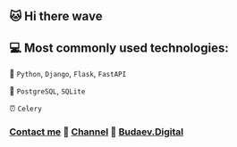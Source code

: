 ## 🐱‍ Hi there wave


## 💻 Most commonly used technologies:

🐍 `Python`, `Django`, `Flask`, `FastAPI`

💾 `PostgreSQL`, `SQLite`

⏰ `Celery`

### <a href="https://t.me/dmitrybudaev" rel="nofollow">Contact me</a> 🔸 <a href="https://t.me/nekoders_group" rel="nofollow">Channel</a> 🔸 <a href="https://budaev.digital" rel="nofollow">Budaev.Digital</a>

